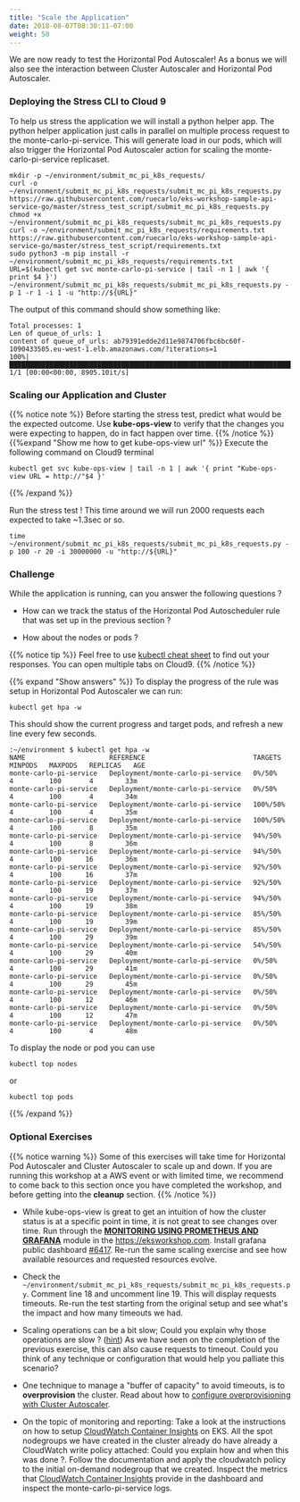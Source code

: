 ```yaml
---
title: "Scale the Application"
date: 2018-08-07T08:30:11-07:00
weight: 50
---
```


We are now ready to test the Horizontal Pod Autoscaler! As a bonus we will also see the interaction between Cluster Autoscaler and Horizontal Pod Autoscaler.

### Deploying the Stress CLI to Cloud 9

To help us stress the application we will install a python helper app. The python helper application just calls in parallel on multiple process request to the monte-carlo-pi-service. This will generate load in our pods, which will also trigger the Horizontal Pod Autoscaler action for scaling the monte-carlo-pi-service replicaset.

```
mkdir -p ~/environment/submit_mc_pi_k8s_requests/
curl -o ~/environment/submit_mc_pi_k8s_requests/submit_mc_pi_k8s_requests.py https://raw.githubusercontent.com/ruecarlo/eks-workshop-sample-api-service-go/master/stress_test_script/submit_mc_pi_k8s_requests.py
chmod +x ~/environment/submit_mc_pi_k8s_requests/submit_mc_pi_k8s_requests.py
curl -o ~/environment/submit_mc_pi_k8s_requests/requirements.txt https://raw.githubusercontent.com/ruecarlo/eks-workshop-sample-api-service-go/master/stress_test_script/requirements.txt
sudo python3 -m pip install -r ~/environment/submit_mc_pi_k8s_requests/requirements.txt
URL=$(kubectl get svc monte-carlo-pi-service | tail -n 1 | awk '{ print $4 }')
~/environment/submit_mc_pi_k8s_requests/submit_mc_pi_k8s_requests.py -p 1 -r 1 -i 1 -u "http://${URL}"
```

The output of this command should show something like:
```
Total processes: 1
Len of queue_of_urls: 1
content of queue_of_urls: ab79391edde2d11e9874706fbc6bc60f-1090433505.eu-west-1.elb.amazonaws.com/?iterations=1
100%|█████████████████████████████████████████████████████████████████████████████████████████████████████████| 1/1 [00:00<00:00, 8905.10it/s]
```

### Scaling our Application and Cluster

{{% notice note %}}
Before starting the stress test, predict what would be the expected outcome. Use **kube-ops-view** to verify that the changes you were expecting to happen, do in fact happen over time. 
{{% /notice %}}
{{%expand "Show me how to get kube-ops-view url" %}}
Execute the following command on Cloud9 terminal
```
kubectl get svc kube-ops-view | tail -n 1 | awk '{ print "Kube-ops-view URL = http://"$4 }'
```
{{% /expand %}}

Run the stress test ! This time around we will run 2000 requests each expected to take ~1.3sec or so.
```
time ~/environment/submit_mc_pi_k8s_requests/submit_mc_pi_k8s_requests.py -p 100 -r 20 -i 30000000 -u "http://${URL}"
```

### Challenge 

While the application is running, can you answer the following questions ?

 * How can we track the status of the Horizontal Pod Autoscheduler rule that was set up in the previous section ?

 * How about the nodes or pods  ? 

{{% notice tip %}}
Feel free to use [kubectl cheat sheet](https://kubernetes.io/docs/reference/kubectl/cheatsheet/) to find out your responses. You can open multiple tabs on Cloud9.
{{% /notice %}}



 {{% expand "Show answers" %}}
 To display the progress of the rule was setup in Horizontal Pod Autoscaler we can run:
```
kubectl get hpa -w
```
This should show the current progress and target pods, and refresh a new line every few seconds.
```
:~/environment $ kubectl get hpa -w
NAME                     REFERENCE                           TARGETS   MINPODS   MAXPODS   REPLICAS   AGE
monte-carlo-pi-service   Deployment/monte-carlo-pi-service   0%/50%      4         100       4        33m
monte-carlo-pi-service   Deployment/monte-carlo-pi-service   0%/50%      4         100       4        34m
monte-carlo-pi-service   Deployment/monte-carlo-pi-service   100%/50%    4         100       4        35m
monte-carlo-pi-service   Deployment/monte-carlo-pi-service   100%/50%    4         100       8        35m
monte-carlo-pi-service   Deployment/monte-carlo-pi-service   94%/50%     4         100       8        36m
monte-carlo-pi-service   Deployment/monte-carlo-pi-service   94%/50%     4         100      16        36m
monte-carlo-pi-service   Deployment/monte-carlo-pi-service   92%/50%     4         100      16        37m
monte-carlo-pi-service   Deployment/monte-carlo-pi-service   92%/50%     4         100      19        37m
monte-carlo-pi-service   Deployment/monte-carlo-pi-service   94%/50%     4         100      19        38m
monte-carlo-pi-service   Deployment/monte-carlo-pi-service   85%/50%     4         100      19        39m
monte-carlo-pi-service   Deployment/monte-carlo-pi-service   85%/50%     4         100      29        39m
monte-carlo-pi-service   Deployment/monte-carlo-pi-service   54%/50%     4         100      29        40m
monte-carlo-pi-service   Deployment/monte-carlo-pi-service   0%/50%      4         100      29        41m
monte-carlo-pi-service   Deployment/monte-carlo-pi-service   0%/50%      4         100      29        45m
monte-carlo-pi-service   Deployment/monte-carlo-pi-service   0%/50%      4         100      12        46m
monte-carlo-pi-service   Deployment/monte-carlo-pi-service   0%/50%      4         100      12        47m
monte-carlo-pi-service   Deployment/monte-carlo-pi-service   0%/50%      4         100       4        48m
```


To display the node or pod you can use
```
kubectl top nodes
```

or 
```
kubectl top pods
```
 {{% /expand %}} 


### Optional Exercises

{{% notice warning %}}
Some of this exercises will take time for Horizontal Pod Autoscaler and Cluster Autoscaler to scale up and down. If you are running this
workshop at a AWS event or with limited time, we recommend to come back to this section once you have completed the workshop, and before getting into the **cleanup** section.
{{% /notice %}}

 * While kube-ops-view is great to get an intuition of how the cluster status is at a specific point in time, it is not great to see changes over time. Run through the **[MONITORING USING PROMETHEUS AND GRAFANA](https://eksworkshop.com/monitoring/)** module in the https://eksworkshop.com. Install grafana public dashboard [#6417](https://grafana.com/grafana/dashboards/6417). Re-run the same scaling exercise and see how available resources and requested resources evolve.

 * Check the `~/environment/submit_mc_pi_k8s_requests/submit_mc_pi_k8s_requests.py`. Comment line 18 and uncomment line 19. This will display requests timeouts. Re-run the test starting from the original setup and see what's the impact and how many timeouts we had. 

 * Scaling operations can be a bit slow; Could you explain why those operations are slow ? ([hint](https://github.com/kubernetes/autoscaler/blob/master/cluster-autoscaler/FAQ.md#how-fast-is-hpa-when-combined-with-ca)) As we have seen on the completion of the previous exercise, this can also cause requests to timeout. Could you think of any technique or configuration that would help you palliate this scenario?

 * One technique to manage a "buffer of capacity" to avoid timeouts, is to **overprovision** the cluster. Read about how to [configure overprovisioning with Cluster Autoscaler](https://github.com/kubernetes/autoscaler/blob/master/cluster-autoscaler/FAQ.md#how-can-i-configure-overprovisioning-with-cluster-autoscaler). 

 * On the topic of monitoring and reporting: Take a look at the instructions on how to setup [CloudWatch Container Insights](https://docs.aws.amazon.com/AmazonCloudWatch/latest/monitoring/deploy-container-insights-EKS.html) on EKS. All the spot nodegroups we have created in the cluster already do have already a CloudWatch write policy attached: Could you explain how and when this was done ?. Follow the documentation and apply the cloudwatch policy to the initial on-demand nodegroup that we created.  Inspect the metrics that [CloudWatch Container Insights](https://docs.aws.amazon.com/AmazonCloudWatch/latest/monitoring/Container-Insights-metrics-EKS.html) provide in the dashboard and inspect the monte-carlo-pi-service logs.